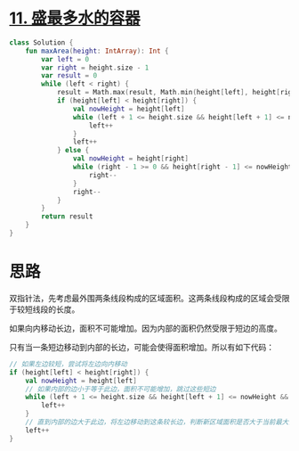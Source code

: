 # [11. 盛最多水的容器](https://leetcode-cn.com/problems/container-with-most-water/)

```kotlin
class Solution {
    fun maxArea(height: IntArray): Int {
        var left = 0
        var right = height.size - 1
        var result = 0
        while (left < right) {
            result = Math.max(result, Math.min(height[left], height[right]) * (right - left))
            if (height[left] < height[right]) {
                val nowHeight = height[left]
                while (left + 1 <= height.size && height[left + 1] <= nowHeight && left < right) {
                    left++
                }
                left++
            } else {
                val nowHeight = height[right]
                while (right - 1 >= 0 && height[right - 1] <= nowHeight && left < right) {
                    right--
                }
                right--
            }
        }
        return result
    }
}
```

# 思路

双指针法，先考虑最外围两条线段构成的区域面积。这两条线段构成的区域会受限于较短线段的长度。

如果向内移动长边，面积不可能增加。因为内部的面积仍然受限于短边的高度。

只有当一条短边移动到内部的长边，可能会使得面积增加。所以有如下代码：

```kotlin
// 如果左边较短，尝试将左边向内移动
if (height[left] < height[right]) {
    val nowHeight = height[left]
  	// 如果内部的边小于等于此边，面积不可能增加，跳过这些短边
    while (left + 1 <= height.size && height[left + 1] <= nowHeight && left < right) {
        left++
    }
  	// 直到内部的边大于此边，将左边移动到这条较长边，判断新区域面积是否大于当前最大值
    left++
}
```

